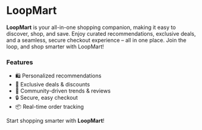 # LoopMart

**LoopMart** is your all-in-one shopping companion, making it easy to discover, shop, and save. Enjoy curated recommendations, exclusive deals, and a seamless, secure checkout experience – all in one place. Join the loop, and shop smarter with LoopMart!

### Features
- 🛍️ Personalized recommendations
- 💸 Exclusive deals & discounts
- 🌟 Community-driven trends & reviews
- 🔒 Secure, easy checkout
- 📦 Real-time order tracking

Start shopping smarter with **LoopMart**!
